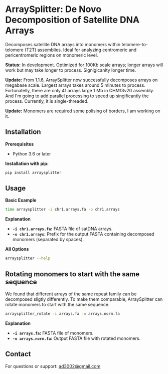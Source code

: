 # ArraySplitter: De Novo Decomposition of Satellite DNA Arrays

Decomposes satellite DNA arrays into monomers within telomere-to-telomere (T2T) assemblies. Ideal for analyzing centromeric and pericentromeric regions on monomeric level.

**Status:** In development. Optimized for 100Kb scale arrays; longer arrays will work but may take longer to process. Signigicanlty longer time.

**Update:** From 1.1.6, ArraySplitter now successfully decomposes arrays on megabase scale. Largest arrays takes around 5 minutes to process. Fortunatelly, there are only 41 arrays large 1 Mb in CHM13v20 assembly. And I'm going to add parallel processing to speed up singificantly the process. Currently, it is single-threaded.

**Update:** Monomers are required some polising of borders, I am working on it.

## Installation

**Prerequisites**

* Python 3.6 or later

**Installation with pip:**

```bash
pip install arraysplitter
```

## Usage

**Basic Example**

```bash
time arraysplitter -i chr1.arrays.fa -o chr1.arrays
```

**Explanation**

* **`-i chr1.arrays.fa`:**  FASTA file of satDNA arrays.
* **`-o chr1.arrays`:** Prefix for the output FASTA containing decomposed monomers (separated by spaces).

**All Options** 

```bash
arraysplitter --help 
```

## Rotating monomers to start with the same sequence

We found that different arrays of the same repeat family can be decomposed sligtly differently. To make them comparable, ArraySplitter can rotate monomers to start with the same sequence. 

```bash
arraysplitter_rotate -i arrays.fa -o arrays.norm.fa
```

**Explanation**

* **`-i arrays.fa`:**  FASTA file of monomers.
* **`-o arrays.norm.fa`:** Output FASTA file with rotated monomers.

## Contact

For questions or support: ad3002@gmail.com
